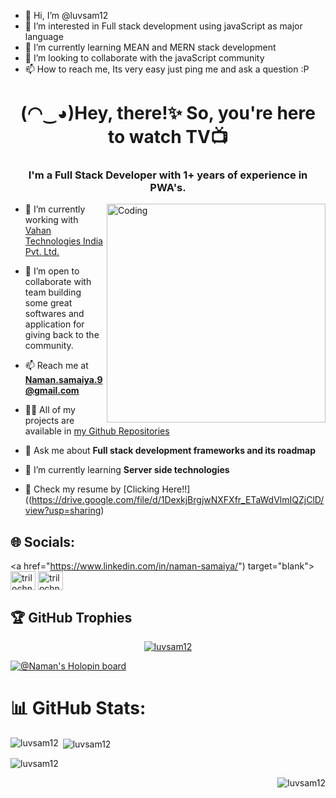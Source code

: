 - 👋 Hi, I’m @luvsam12
- 👀 I’m interested in Full stack development using javaScript as major language
- 🌱 I’m currently learning MEAN and MERN stack development
- 💞️ I’m looking to collaborate with the javaScript community
- 📫 How to reach me, Its very easy just ping me and ask a question :P

<!---
luvsam12/luvsam12 is a ✨ special ✨ repository because its `README.md` (this file) appears on your GitHub profile.
You can click the Preview link to take a look at your changes.
--->


<!--
### Hi there 👋

**Trilochna/Trilochna** is a ✨ _special_ ✨ repository because its `README.md` (this file) appears on your GitHub profile.
Here are some ideas to get you started:

- 🔭 I’m currently working on ...
- 🌱 I’m currently learning ...
- 👯 I’m looking to collaborate on ...
- 🤔 I’m looking for help with ...
- 💬 Ask me about ...
- 📫 How to reach me: ...
- 😄 Pronouns: ...
- ⚡ Fun fact: ...
-->





<h1 align="center">(◠‿◕)Hey, there!✨ So, you're here to watch TV📺</h1>
<h3 align="center">I'm a Full Stack Developer with 1+ years of experience in PWA's.</h3>

<img align="right" alt="Coding" width="350" src="https://media0.giphy.com/media/rz3O9KrvSwr2uDMTps/200w.gif?cid=82a1493bepg455vjja7osg6aghskrkhen5dgmqbelttfg3yv&rid=200w.gif&ct=s">

- 🔭 I’m currently working with [Vahan Technologies India Pvt. Ltd.](https://vahan.co)

- 👯 I’m open to collaborate with team building some great softwares and application for giving back to the community.

- 📫 Reach me at **Naman.samaiya.9@gmail.com**

- 👨‍💻 All of my projects are available in [my Github Repositories](https://github.com/luvsam12?tab=repositories)

- 💬 Ask me about **Full stack development frameworks and its roadmap**

- 🌱 I’m currently learning **Server side technologies**

- 📄 Check my resume by [Clicking Here!!]((https://drive.google.com/file/d/1DexkjBrgjwNXFXfr_ETaWdVlmIQZjClD/view?usp=sharing)

## 🌐 Socials:
<p align="center">

<a href="https://www.linkedin.com/in/naman-samaiya/") target="blank"><img align="center" src="https://raw.githubusercontent.com/rahuldkjain/github-profile-readme-generator/master/src/images/icons/Social/linked-in-alt.svg" alt="trilochnavaid/" height="30" width="40" /></a>
<a href="https://instagram.com/the_norcomm" target="blank"><img align="center" src="https://raw.githubusercontent.com/rahuldkjain/github-profile-readme-generator/master/src/images/icons/Social/instagram.svg" alt="trilochnavaid" height="30" width="40" /></a>

</p>


## 🏆 GitHub Trophies
<p align="center"> <a href="https://github.com/ryo-ma/github-profile-trophy"><img src="https://github-profile-trophy.vercel.app/?username=luvsam12" alt="luvsam12" /></a> </p>

[![@Naman's Holopin board](https://holopin.me/luvsam)](https://holopin.io/@luvsam)


# 📊 GitHub Stats:
<p><img align="left" src="https://github-readme-stats.vercel.app/api/top-langs?username=luvsam12&show_icons=true&locale=en&layout=compact" alt="luvsam12" /></p>

<p>&nbsp;<img align="center" src="https://github-readme-stats.vercel.app/api?username=luvsam12&show_icons=true&locale=en" alt="luvsam12" /></p>

<p><img align="center" src="https://github-readme-streak-stats.herokuapp.com/?user=luvsam12&" alt="luvsam12" /></p>


<p align="right"> <img src="https://komarev.com/ghpvc/?username=luvsam12&label=Profile%20views&color=0e75b6&style=flat" alt="luvsam12" /> </p>
